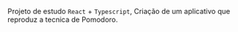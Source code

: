 Projeto de estudo `React` + `Typescript`, Criação de um aplicativo que reproduz a tecnica de Pomodoro.
